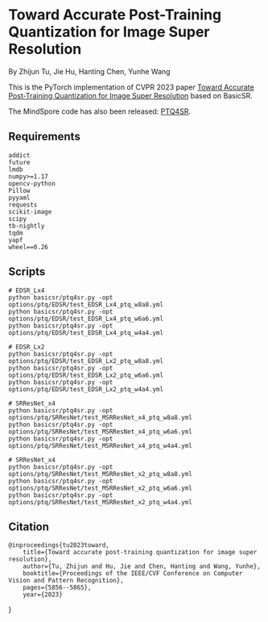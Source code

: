 # Toward Accurate Post-Training Quantization for Image Super Resolution
By Zhijun Tu, Jie Hu, Hanting Chen, Yunhe Wang

This is the PyTorch implementation of CVPR 2023 paper [Toward Accurate Post-Training Quantization for Image Super Resolution](https://openaccess.thecvf.com/content/CVPR2023/papers/Tu_Toward_Accurate_Post-Training_Quantization_for_Image_Super_Resolution_CVPR_2023_paper.pdf) based on BasicSR. 

The MindSpore code has also been released: [PTQ4SR](https://gitee.com/torch/models/tree/master/research/cv/PTQ4SR).

## Requirements
````
addict
future
lmdb
numpy>=1.17
opencv-python
Pillow
pyyaml
requests
scikit-image
scipy
tb-nightly
tqdm
yapf
wheel==0.26
````
## Scripts
````
# EDSR_Lx4
python basicsr/ptq4sr.py -opt options/ptq/EDSR/test_EDSR_Lx4_ptq_w8a8.yml
python basicsr/ptq4sr.py -opt options/ptq/EDSR/test_EDSR_Lx4_ptq_w6a6.yml
python basicsr/ptq4sr.py -opt options/ptq/EDSR/test_EDSR_Lx4_ptq_w4a4.yml

# EDSR_Lx2
python basicsr/ptq4sr.py -opt options/ptq/EDSR/test_EDSR_Lx2_ptq_w8a8.yml
python basicsr/ptq4sr.py -opt options/ptq/EDSR/test_EDSR_Lx2_ptq_w6a6.yml
python basicsr/ptq4sr.py -opt options/ptq/EDSR/test_EDSR_Lx2_ptq_w4a4.yml

# SRResNet_x4
python basicsr/ptq4sr.py -opt options/ptq/SRResNet/test_MSRResNet_x4_ptq_w8a8.yml
python basicsr/ptq4sr.py -opt options/ptq/SRResNet/test_MSRResNet_x4_ptq_w6a6.yml
python basicsr/ptq4sr.py -opt options/ptq/SRResNet/test_MSRResNet_x4_ptq_w4a4.yml

# SRResNet_x4
python basicsr/ptq4sr.py -opt options/ptq/SRResNet/test_MSRResNet_x2_ptq_w8a8.yml
python basicsr/ptq4sr.py -opt options/ptq/SRResNet/test_MSRResNet_x2_ptq_w6a6.yml
python basicsr/ptq4sr.py -opt options/ptq/SRResNet/test_MSRResNet_x2_ptq_w4a4.yml
````


## Citation

    @inproceedings{tu2023toward,
        title={Toward accurate post-training quantization for image super resolution},
        author={Tu, Zhijun and Hu, Jie and Chen, Hanting and Wang, Yunhe},
        booktitle={Proceedings of the IEEE/CVF Conference on Computer Vision and Pattern Recognition},
        pages={5856--5865},
        year={2023}
}
